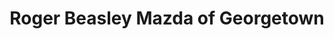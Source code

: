 ---
title: "Roger Beasley Mazda of Georgetown"
url: /georgetown/roger-beasley-mazda-of-georgetown/
shop: Autohaus
---